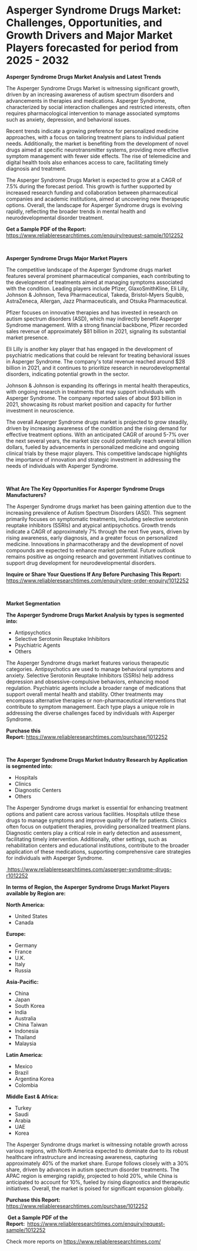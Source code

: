 <p><h1>Asperger Syndrome Drugs Market: Challenges, Opportunities, and Growth Drivers and Major Market Players forecasted for period from 2025 - 2032</h1></p><p><strong>Asperger Syndrome Drugs Market Analysis and Latest Trends</strong></p>
<p><p>The Asperger Syndrome Drugs Market is witnessing significant growth, driven by an increasing awareness of autism spectrum disorders and advancements in therapies and medications. Asperger Syndrome, characterized by social interaction challenges and restricted interests, often requires pharmacological intervention to manage associated symptoms such as anxiety, depression, and behavioral issues. </p><p>Recent trends indicate a growing preference for personalized medicine approaches, with a focus on tailoring treatment plans to individual patient needs. Additionally, the market is benefiting from the development of novel drugs aimed at specific neurotransmitter systems, providing more effective symptom management with fewer side effects. The rise of telemedicine and digital health tools also enhances access to care, facilitating timely diagnosis and treatment.</p><p>The Asperger Syndrome Drugs Market is expected to grow at a CAGR of 7.5% during the forecast period. This growth is further supported by increased research funding and collaboration between pharmaceutical companies and academic institutions, aimed at uncovering new therapeutic options. Overall, the landscape for Asperger Syndrome drugs is evolving rapidly, reflecting the broader trends in mental health and neurodevelopmental disorder treatment.</p></p>
<p><strong>Get a Sample PDF of the Report:&nbsp;</strong> <a href="https://www.reliableresearchtimes.com/enquiry/request-sample/1012252?utm_campaign=1581&utm_medium=2&utm_source=Github&utm_content=ia&utm_term=05032025&utm_id=asperger-syndrome-drugs">https://www.reliableresearchtimes.com/enquiry/request-sample/1012252</a></p>
<p>&nbsp;</p>
<p><strong>Asperger Syndrome Drugs Major Market Players</strong></p>
<p><p>The competitive landscape of the Asperger Syndrome drugs market features several prominent pharmaceutical companies, each contributing to the development of treatments aimed at managing symptoms associated with the condition. Leading players include Pfizer, GlaxoSmithKline, Eli Lilly, Johnson & Johnson, Teva Pharmaceutical, Takeda, Bristol-Myers Squibb, AstraZeneca, Allergan, Jazz Pharmaceuticals, and Otsuka Pharmaceutical.</p><p>Pfizer focuses on innovative therapies and has invested in research on autism spectrum disorders (ASD), which may indirectly benefit Asperger Syndrome management. With a strong financial backbone, Pfizer recorded sales revenue of approximately $81 billion in 2021, signaling its substantial market presence.</p><p>Eli Lilly is another key player that has engaged in the development of psychiatric medications that could be relevant for treating behavioral issues in Asperger Syndrome. The company's total revenue reached around $28 billion in 2021, and it continues to prioritize research in neurodevelopmental disorders, indicating potential growth in the sector.</p><p>Johnson & Johnson is expanding its offerings in mental health therapeutics, with ongoing research in treatments that may support individuals with Asperger Syndrome. The company reported sales of about $93 billion in 2021, showcasing its robust market position and capacity for further investment in neuroscience.</p><p>The overall Asperger Syndrome drugs market is projected to grow steadily, driven by increasing awareness of the condition and the rising demand for effective treatment options. With an anticipated CAGR of around 5-7% over the next several years, the market size could potentially reach several billion dollars, fueled by advancements in personalized medicine and ongoing clinical trials by these major players. This competitive landscape highlights the importance of innovation and strategic investment in addressing the needs of individuals with Asperger Syndrome.</p></p>
<p>&nbsp;</p>
<p><strong>What Are The Key Opportunities For Asperger Syndrome Drugs Manufacturers?</strong></p>
<p><p>The Asperger Syndrome drugs market has been gaining attention due to the increasing prevalence of Autism Spectrum Disorders (ASD). This segment primarily focuses on symptomatic treatments, including selective serotonin reuptake inhibitors (SSRIs) and atypical antipsychotics. Growth trends indicate a CAGR of approximately 7% through the next five years, driven by rising awareness, early diagnosis, and a greater focus on personalized medicine. Innovations in pharmacotherapy and the development of novel compounds are expected to enhance market potential. Future outlook remains positive as ongoing research and government initiatives continue to support drug development for neurodevelopmental disorders.</p></p>
<p><strong>Inquire or Share Your Questions If Any Before Purchasing This Report:</strong> <a href="https://www.reliableresearchtimes.com/enquiry/pre-order-enquiry/1012252?utm_campaign=1581&utm_medium=2&utm_source=Github&utm_content=ia&utm_term=05032025&utm_id=asperger-syndrome-drugs">https://www.reliableresearchtimes.com/enquiry/pre-order-enquiry/1012252</a></p>
<p>&nbsp;</p>
<p><strong>Market Segmentation</strong></p>
<p><strong>The Asperger Syndrome Drugs Market Analysis by types is segmented into:</strong></p>
<p><ul><li>Antipsychotics</li><li>Selective Serotonin Reuptake Inhibitors</li><li>Psychiatric Agents</li><li>Others</li></ul></p>
<p><p>The Asperger Syndrome drugs market features various therapeutic categories. Antipsychotics are used to manage behavioral symptoms and anxiety. Selective Serotonin Reuptake Inhibitors (SSRIs) help address depression and obsessive-compulsive behaviors, enhancing mood regulation. Psychiatric agents include a broader range of medications that support overall mental health and stability. Other treatments may encompass alternative therapies or non-pharmaceutical interventions that contribute to symptom management. Each type plays a unique role in addressing the diverse challenges faced by individuals with Asperger Syndrome.</p></p>
<p><strong>Purchase this Report:&nbsp;</strong><a href="https://www.reliableresearchtimes.com/purchase/1012252?utm_campaign=1581&utm_medium=2&utm_source=Github&utm_content=ia&utm_term=05032025&utm_id=asperger-syndrome-drugs">https://www.reliableresearchtimes.com/purchase/1012252</a></p>
<p>&nbsp;</p>
<p><strong>The Asperger Syndrome Drugs Market Industry Research by Application is segmented into:</strong></p>
<p><ul><li>Hospitals</li><li>Clinics</li><li>Diagnostic Centers</li><li>Others</li></ul></p>
<p><p>The Asperger Syndrome drugs market is essential for enhancing treatment options and patient care across various facilities. Hospitals utilize these drugs to manage symptoms and improve quality of life for patients. Clinics often focus on outpatient therapies, providing personalized treatment plans. Diagnostic centers play a critical role in early detection and assessment, facilitating timely intervention. Additionally, other settings, such as rehabilitation centers and educational institutions, contribute to the broader application of these medications, supporting comprehensive care strategies for individuals with Asperger Syndrome.</p></p>
<p><a href="https://www.reliableresearchtimes.com/asperger-syndrome-drugs-r1012252?utm_campaign=1581&utm_medium=2&utm_source=Github&utm_content=ia&utm_term=05032025&utm_id=asperger-syndrome-drugs">&nbsp;https://www.reliableresearchtimes.com/asperger-syndrome-drugs-r1012252</a></p>
<p><strong>In terms of Region, the Asperger Syndrome Drugs Market Players available by Region are:</strong></p>
<p>
    <p> <strong> North America: </strong>
        <ul>
            <li>United States</li>
            <li>Canada</li>
        </ul>
        </p> 
    <p> <strong> Europe: </strong>
        <ul>
            <li>Germany</li>
            <li>France</li>
            <li>U.K.</li>
            <li>Italy</li>
            <li>Russia</li>
        </ul>
        </p> 
    <p> <strong> Asia-Pacific: </strong>
        <ul>
            <li>China</li>
            <li>Japan</li>
            <li>South Korea</li>
            <li>India</li>
            <li>Australia</li>
            <li>China Taiwan</li>
            <li>Indonesia</li>
            <li>Thailand</li>
            <li>Malaysia</li>
        </ul>
        </p> 
    <p> <strong> Latin America: </strong>
        <ul>
            <li>Mexico</li>
            <li>Brazil</li>
            <li>Argentina Korea</li>
            <li>Colombia</li>
        </ul>
        </p> 
    <p> <strong> Middle East & Africa: </strong>
        <ul>
            <li>Turkey</li>
            <li>Saudi</li>
            <li>Arabia</li>
            <li>UAE</li>
            <li>Korea</li>
        </ul>
    </p>
    </p>
<p><p>The Asperger Syndrome drugs market is witnessing notable growth across various regions, with North America expected to dominate due to its robust healthcare infrastructure and increasing awareness, capturing approximately 40% of the market share. Europe follows closely with a 30% share, driven by advances in autism spectrum disorder treatments. The APAC region is emerging rapidly, projected to hold 20%, while China is anticipated to account for 10%, fueled by rising diagnostics and therapeutic initiatives. Overall, the market is poised for significant expansion globally.</p></p>
<p><strong>Purchase this Report: </strong><a href="https://www.reliableresearchtimes.com/purchase/1012252?utm_campaign=1581&utm_medium=2&utm_source=Github&utm_content=ia&utm_term=05032025&utm_id=asperger-syndrome-drugs">https://www.reliableresearchtimes.com/purchase/1012252</a></p>
<p>&nbsp;<strong>Get a Sample PDF of the Report:&nbsp;&nbsp;</strong><a href="https://www.reliableresearchtimes.com/enquiry/request-sample/1012252?utm_campaign=1581&utm_medium=2&utm_source=Github&utm_content=ia&utm_term=05032025&utm_id=asperger-syndrome-drugs">https://www.reliableresearchtimes.com/enquiry/request-sample/1012252</a></p>
<p><strong></strong></p>
<p>Check more reports on <a href="https://www.reliableresearchtimes.com/?utm_campaign=1581&utm_medium=2&utm_source=Github&utm_content=ia&utm_term=05032025&utm_id=asperger-syndrome-drugs">https://www.reliableresearchtimes.com/</a></p>